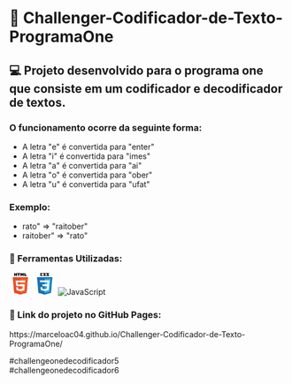 # 🔐 Challenger-Codificador-de-Texto-ProgramaOne

<h2 align-text="left">
 💻 Projeto desenvolvido para o programa one<br/> que
    consiste em um codificador e decodificador de 
    textos.</h2>

<h3 align-text="left">O funcionamento ocorre da seguinte forma:</h2>
<ul>
  <li>A letra "e" é convertida para "enter"</li>
  <li>A letra "i" é convertida para "imes"</li>
  <li>A letra "a" é convertida para "ai"</li>
  <li>A letra "o" é convertida para "ober"</li>
  <li>A letra "u" é convertida para "ufat"</li>
</ul>

<h3 align-text="left">Exemplo:</h2>
<ul>
   <li>rato" => "raitober"</li>
   <li>raitober" => "rato"</li>
</ul>

<h3 align-text="left">🧰 Ferramentas Utilizadas:</h2>
  <p><img src="https://raw.githubusercontent.com/devicons/devicon/master/icons/html5/html5-original-wordmark.svg" alt="html5" width="40" height="40"/> <img src="https://raw.githubusercontent.com/devicons/devicon/master/icons/css3/css3-original-wordmark.svg" alt="css3" width="40" height="40"/> <img 
src="https://cdn.jsdelivr.net/gh/devicons/devicon/icons/javascript/javascript-original.svg" alt="JavaScript" width="40" height="40"/></p>

<h3 align-text="left">📎 Link do projeto no GitHub Pages:</h3> 
    <p>https://marceloac04.github.io/Challenger-Codificador-de-Texto-ProgramaOne/</p>

#challengeonedecodificador5<br/>
#challengeonedecodificador6
